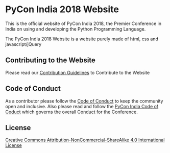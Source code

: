 # PyCon India 2018 Website
This is the official website of PyCon India 2018, the Premier Conference in India on using and developing the Python Programming Language.

The PyCon India 2018 Website is a website purely made of html, css and javascript/jQuery

## Contributing to the Website

Please read our [Contribution Guidelines](CONTRIBUTING.md) to Contribute to the Website

## Code of Conduct

As a contributor please follow the [Code of Conduct](CODE_OF_CONDUCT.md) to keep the community open and inclusive. Also please read and follow the [PyCon India Code of Coduct](https://in.pycon.org/2018/coc.html) which governs the overall Conduct for the Conference.

## License

[Creative Commons Attribution-NonCommercial-ShareAlike 4.0 International License](LICENSE.md)

